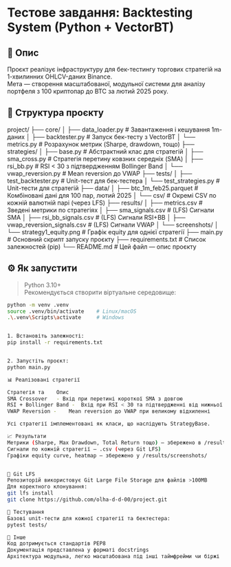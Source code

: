 # Тестове завдання: Backtesting System (Python + VectorBT)

## 📌 Опис

Проєкт реалізує інфраструктуру для бек-тестингу торгових стратегій на 1-хвилинних OHLCV-даних Binance.  
Мета — створення масштабованої, модульної системи для аналізу портфеля з 100 криптопар до BTC за лютий 2025 року.

## 📁 Структура проєкту
project/
├── core/
│   ├── data_loader.py          # Завантаження і кешування 1m-даних
│   ├── backtester.py           # Запуск бек-тесту з VectorBT
│   └── metrics.py              # Розрахунок метрик (Sharpe, drawdown, тощо)
├── strategies/
│   ├── base.py                 # Абстрактний клас для стратегій
│   ├── sma_cross.py            # Стратегія перетину ковзних середніх (SMA)
│   ├── rsi_bb.py               # RSI < 30 з підтвердженням Bollinger Band
│   └── vwap_reversion.py       # Mean reversion до VWAP
├── tests/
│   ├── test_backtester.py      # Unit-тест для бек-тестера
│   └── test_strategies.py      # Unit-тести для стратегій
├── data/
│   ├── btc_1m_feb25.parquet    # Комбіновані дані для 100 пар, лютий 2025
│   └── csv/                    # Окремі CSV по кожній валютній парі (через LFS)
├── results/
│   ├── metrics.csv             # Зведені метрики по стратегіях
│   ├── sma_signals.csv         # (LFS) Сигнали SMA
│   ├── rsi_bb_signals.csv      # (LFS) Сигнали RSI+BB
│   ├── vwap_reversion_signals.csv # (LFS) Сигнали VWAP
│   └── screenshots/
│       └── strategy1_equity.png   # Графік equity для однієї стратегії
├── main.py                     # Основний скрипт запуску проєкту
├── requirements.txt            # Список залежностей (pip)
└── README.md                   # Цей файл — опис проєкту


## ⚙️ Як запустити

> Python 3.10+  
> Рекомендується створити віртуальне середовище:

```bash
python -m venv .venv
source .venv/bin/activate    # Linux/macOS
.\.venv\Scripts\activate     # Windows


1. Встановіть залежності:
pip install -r requirements.txt


2. Запустіть проєкт:
python main.py

📊 Реалізовані стратегії

Стратегія та	Опис
SMA Crossover	- Вхід при перетині короткої SMA з довгою
RSI + Bollinger Band -	Вхід при RSI < 30 та підтвердженні від нижньої межі BB
VWAP Reversion -	Mean reversion до VWAP при великому відхиленні

Усі стратегії імплементовані як класи, що наслідують StrategyBase.

📈 Результати
Метрики (Sharpe, Max Drawdown, Total Return тощо) — збережено в /results/metrics/
Сигнали по кожній стратегії — .csv (через Git LFS)
Графіки equity curve, heatmap — збережено у /results/screenshots/


💾 Git LFS
Репозиторій використовує Git Large File Storage для файлів >100MB
Для коректного клонування:
git lfs install
git clone https://github.com/olha-d-d-00/project.git

🧪 Тестування
Базові unit-тести для кожної стратегії та бектестера:
pytest tests/

🧠 Інше
Код дотримується стандартів PEP8
Документація представлена у форматі docstrings
Архітектура модульна, легко масштабована під інші таймфрейми чи біржі
